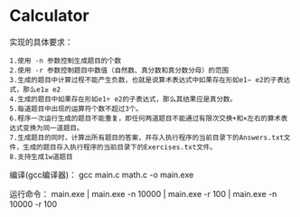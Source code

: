 # Calculator
实现的具体要求：

    1.使用 -n 参数控制生成题目的个数
    2.使用 -r 参数控制题目中数值（自然数、真分数和真分数分母）的范围
    3.生成的题目中计算过程不能产生负数，也就是说算术表达式中如果存在形如e1− e2的子表达式，那么e1≥ e2
    4.生成的题目中如果存在形如e1÷ e2的子表达式，那么其结果应是真分数。
    5.每道题目中出现的运算符个数不超过3个。
    6.程序一次运行生成的题目不能重复，即任何两道题目不能通过有限次交换+和×左右的算术表达式变换为同一道题目。
    7.生成题目的同时，计算出所有题目的答案，并存入执行程序的当前目录下的Answers.txt文件，生成的题目存入执行程序的当前目录下的Exercises.txt文件。
    8.支持生成1w道题目

编译(gcc编译器)：
gcc main.c math.c -o main.exe

运行命令：
  main.exe |
	main.exe -n 10000 |
  main.exe -r 100 |
  main.exe -n 10000 -r 100
  
